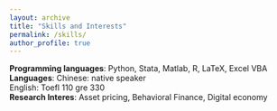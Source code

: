 ```yaml
---
layout: archive
title: "Skills and Interests"
permalink: /skills/
author_profile: true
---
```

**Programming languages**: Python, Stata, Matlab, R, LaTeX, Excel VBA  
**Languages**: Chinese: native speaker   
               English: Toefl 110 gre 330  
**Research Interes**: Asset pricing, Behavioral Finance, Digital economy


